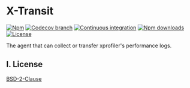 # X-Transit

[![Npm](https://img.shields.io/npm/v/xtransit)](https://www.npmjs.com/package/xtransit)
[![Codecov branch](https://img.shields.io/codecov/c/github/X-Profiler/xtransit/master)](https://codecov.io/gh/X-Profiler/xtransit/branch/master)
[![Continuous integration](https://github.com/X-Profiler/xtransit/actions/workflows/nodejs.yml/badge.svg?branch=master)](https://github.com/X-Profiler/xtransit/actions/workflows/nodejs.yml?query=branch:master)
[![Npm downloads](https://img.shields.io/npm/dm/xtransit)](https://www.npmjs.com/package/xtransit)
[![License](https://img.shields.io/github/license/X-Profiler/xtransit)](LICENSE)

The agent that can collect or transfer xprofiler's performance logs.

## I. License

[BSD-2-Clause](LICENSE)